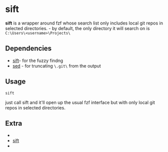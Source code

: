 # sift
**sift** is a wrapper around fzf whose search list only includes local git repos in selected directories.
    - by default, the only directory it will search on is `C:\Users\<username>\Projects\`

## Dependencies
- [sift](https://github.com/junegunn/fzf)- for the fuzzy findng
- [sed](https://www.gnu.org/software/sed/) - for truncating `\.git\` from the output

## Usage
```
sift
```
just call sift and it'll open up the usual fzf interface but with only local git repos in selected directories.

## Extra
- 
- [sift](https://github.com/junegunn/fzf)
- 
